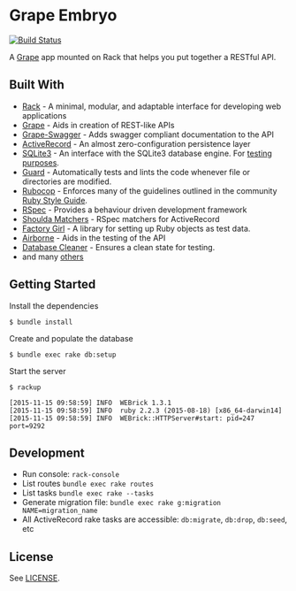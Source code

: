 # Grape Embryo
[![Build Status](https://travis-ci.org/wilsonsilva/grape-embryo.svg?branch=master)](https://travis-ci.org/wilsonsilva/grape-embryo)

A [Grape](http://github.com/ruby-grape/grape) app mounted on Rack that helps you put together a RESTful API.

## Built With
* [Rack](https://github.com/rack/rack) - A minimal, modular, and adaptable interface for developing web applications
* [Grape](https://github.com/ruby-grape/grape) - Aids in creation of REST-like APIs
* [Grape-Swagger](https://github.com/ruby-grape/grape-swagger) - Adds swagger compliant documentation to the API
* [ActiveRecord](https://github.com/rails/rails/tree/master/activerecord) - An almost zero-configuration persistence
layer
* [SQLite3](https://github.com/sparklemotion/sqlite3-ruby) - An interface with the SQLite3 database engine. For
[testing purposes](https://www.sqlite.org/selfcontained.html).
* [Guard](https://github.com/guard/guard) - Automatically tests and lints the code whenever file or directories are
modified.
* [Rubocop](https://github.com/bbatsov/rubocop) - Enforces many of the guidelines outlined in the community
[Ruby Style Guide](https://github.com/bbatsov/ruby-style-guide).
* [RSpec](https://github.com/rspec/rspec) - Provides a behaviour driven development framework
* [Shoulda Matchers](https://github.com/thoughtbot/shoulda-matchers) - RSpec matchers for ActiveRecord
* [Factory Girl](https://github.com/thoughtbot/factory_girl) - A library for setting up Ruby objects as test data.
* [Airborne](https://github.com/brooklynDev/airborne) - Aids in the testing of the API
* [Database Cleaner](https://github.com/DatabaseCleaner/database_cleaner) - Ensures a clean state for testing.
* and many [others](https://github.com/wilsonsilva/grape-embryo/blob/master/Gemfile)

## Getting Started

Install the dependencies
```
$ bundle install
```

Create and populate the database
```
$ bundle exec rake db:setup
```

Start the server

```
$ rackup

[2015-11-15 09:58:59] INFO  WEBrick 1.3.1
[2015-11-15 09:58:59] INFO  ruby 2.2.3 (2015-08-18) [x86_64-darwin14]
[2015-11-15 09:58:59] INFO  WEBrick::HTTPServer#start: pid=247 port=9292
```

## Development

* Run console: `rack-console`
* List routes `bundle exec rake routes`
* List tasks `bundle exec rake --tasks`
* Generate migration file: `bundle exec rake g:migration NAME=migration_name`
* All ActiveRecord rake tasks are accessible: `db:migrate`, `db:drop`, `db:seed`, etc

## License

See [LICENSE](https://github.com/wilsonsilva/grape-embryo/blob/master/LICENSE).
